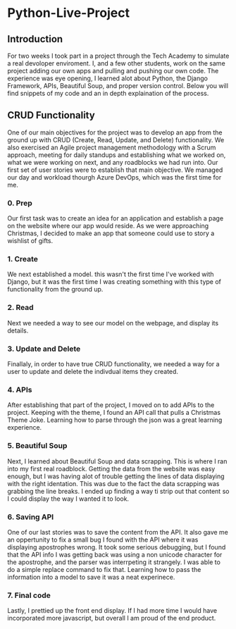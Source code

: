# Python-Live-Project

## Introduction
For two weeks I took part in a project through the Tech Academy to simulate a real devoloper enviroment.  I, and a few other students, work on the same project adding our own apps and pulling and pushing our own code.  The experience was eye opening, I learned alot about Python, the Django Framework, APIs, Beautiful Soup, and proper version control.  Below you will find snippets of my code and an in depth explaination of the process.


## CRUD Functionality
One of our main objectives for the project was to develop an app from the ground up with CRUD (Create, Read, Update, and Delete) functionality.  We also exercised an Agile project management methodology with a Scrum approach, meeting for daily standups and establishing what we worked on, what we were working on next, and any roadblocks we had run into.  Our first set of user stories were to establish that main objective.  We managed our day and workload thourgh Azure DevOps, which was the first time for me.

### 0. Prep
Our first task was to create an idea for an application and establish a page on the website where our app would reside.  As we were approaching Christmas, I decided to make an app that someone could use to story a wishlist of gifts.  

### 1. Create
We next established a model. this wasn't the first time I've worked with Django, but it was the first time I was creating something with this type of functionality from the ground up.

### 2. Read
Next we needed a way to see our model on the webpage, and display its details.  

### 3. Update and Delete
Finallaly, in order to have true CRUD functionality, we needed a way for a user to update and delete the indivdual items they created.

### 4. APIs
After establishing that part of the project, I moved on to add APIs to the project.  Keeping with the theme, I found an API call that pulls a Christmas Theme Joke.  Learning how to parse through the json was a great learning experience.

### 5. Beautiful Soup
Next, I learned about Beautiful Soup and data scrapping.  This is where I ran into my first real roadblock.  Getting the data from the website was easy enough, but I was having alot of trouble getting the lines of data displaying with the right identation.  This was due to the fact the data scrapping was grabbing the line breaks.  I ended up finding a way ti strip out that content so I could display the way I wanted it to look.

### 6. Saving API
One of our last stories was to save the content from the API.  It also gave me an oppertunity to fix a small bug I found with the API where it was displaying apostrophes wrong.  It took some serious debugging, but I found that the API info I was getting back was using a non unicode character for the apostrophe, and the parser was interrpeting it strangely. I was able to do a simple replace command to fix that.  Learning how to pass the information into a model to save it was a neat experinece.

### 7. Final code
Lastly, I prettied up the front end display.  If I had more time I would have incorporated more javascript, but overall I am proud of the end product.
